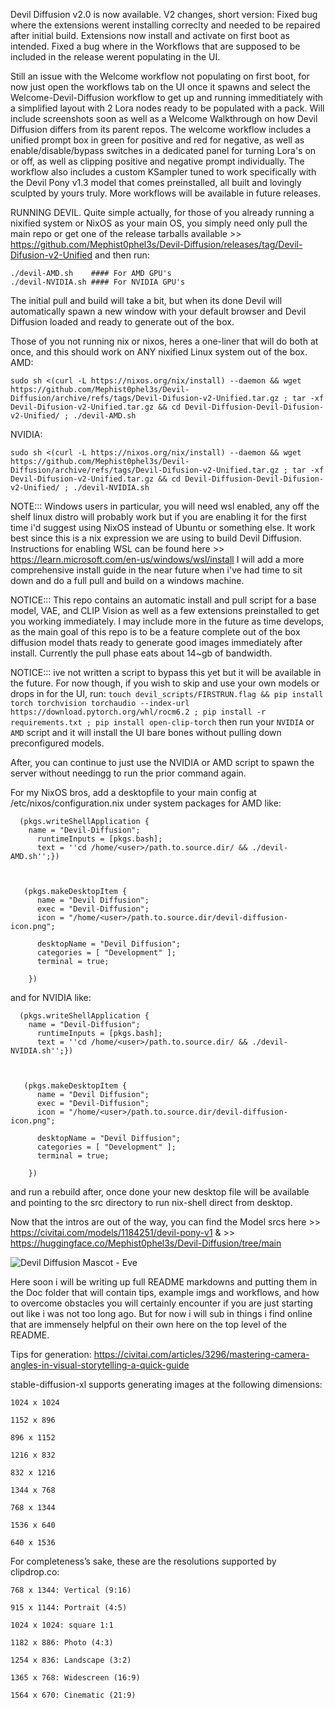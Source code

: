 Devil Diffusion v2.0 is now available.
V2 changes, short version:
Fixed bug where the extensions werent installing correclty and needed to be repaired after initial build. Extensions now install and activate on first boot as intended.
Fixed a bug where in the Workflows that are supposed to be included in the release werent populating in the UI.

Still an issue with the Welcome workflow not populating on first boot, for now just open the workflows tab on the UI once it spawns and select the Welcome-Devil-Diffusion workflow to get up and running immeditiately with a simplified layout with 2 Lora nodes ready to be populated with a pack. Will include screenshots soon as well as a Welcome Walkthrough on how Devil Diffusion differs from its parent repos.
The welcome workflow includes a unified prompt box in green for positive and red for negative, as well as enable/disable/bypass switches in a dedicated panel for turning Lora's on or off, as well as clipping positive and negative prompt individually. 
The workflow also includes a custom KSampler tuned to work specifically with the Devil Pony v1.3 model that comes preinstalled, all built and lovingly sculpted by yours truly.
More workflows will be available in future releases.

RUNNING DEVIL.
Quite simple actually, for those of you already running a nixified system or NixOS as your main OS, you simply need only pull the main repo or get one of the release tarballs available >> https://github.com/Mephist0phel3s/Devil-Diffusion/releases/tag/Devil-Difusion-v2-Unified and then run:

```
./devil-AMD.sh    #### For AMD GPU's
./devil-NVIDIA.sh #### For NVIDIA GPU's 
```
The initial pull and build will take a bit, but when its done Devil will automatically spawn a new window with your default browser and Devil Diffusion loaded and ready to generate out of the box.


Those of you not running nix or nixos, heres a one-liner that will do both at once, and this should work on ANY nixified Linux system out of the box.
AMD:
```
sudo sh <(curl -L https://nixos.org/nix/install) --daemon && wget https://github.com/Mephist0phel3s/Devil-Diffusion/archive/refs/tags/Devil-Difusion-v2-Unified.tar.gz ; tar -xf Devil-Difusion-v2-Unified.tar.gz && cd Devil-Diffusion-Devil-Difusion-v2-Unified/ ; ./devil-AMD.sh
```
NVIDIA:
```
sudo sh <(curl -L https://nixos.org/nix/install) --daemon && wget https://github.com/Mephist0phel3s/Devil-Diffusion/archive/refs/tags/Devil-Difusion-v2-Unified.tar.gz ; tar -xf Devil-Difusion-v2-Unified.tar.gz && cd Devil-Diffusion-Devil-Difusion-v2-Unified/ ; ./devil-NVIDIA.sh
```


NOTE::: Windows users in particular, you will need wsl enabled, any off the shelf linux distro will probably work but if you are enabling it for the first time i'd suggest using NixOS instead of Ubuntu or something else. 
It work best since this is a nix expression we are using to build Devil Diffusion.
Instructions for enabling WSL can be found here >> https://learn.microsoft.com/en-us/windows/wsl/install
I will add a more comprehensive install guide in the near future when i've had time to sit down and do a full pull and build on a windows machine.

NOTICE::: 
This repo contains an automatic install and pull script for a base model, VAE, and CLIP Vision as well as a few extensions preinstalled to get you working immediately. I may include more in the future as time develops, as the main goal of this repo is to be a feature complete out of the box diffusion model thats ready to generate good images immediately after install. 
Currently the pull phase eats about 14~gb of bandwidth.

NOTICE::: ive not written a script to bypass this yet but it will be available in the future. For now though, if you wish to skip and use your own models or drops in for the UI, run:
`touch devil_scripts/FIRSTRUN.flag && pip install torch torchvision torchaudio --index-url https://download.pytorch.org/whl/rocm6.2 ; pip install -r requirements.txt ; pip install open-clip-torch`
then run your `NVIDIA` or `AMD` script and it will install the UI bare bones without pulling down preconfigured models.

After, you can continue to just use the NVIDIA or AMD script to spawn the server without needingg to run the prior command again.

For my NixOS bros, add a desktopfile to your main config at /etc/nixos/configuration.nix under system packages for AMD like:
```
  (pkgs.writeShellApplication {
    name = "Devil-Diffusion";
      runtimeInputs = [pkgs.bash];
      text = ''cd /home/<user>/path.to.source.dir/ && ./devil-AMD.sh'';})



   (pkgs.makeDesktopItem {
      name = "Devil Diffusion";
      exec = "Devil-Diffusion";
      icon = "/home/<user>/path.to.source.dir/devil-diffusion-icon.png";

      desktopName = "Devil Diffusion";
      categories = [ "Development" ];
      terminal = true;

    })
```

and for NVIDIA like:
```
  (pkgs.writeShellApplication {
    name = "Devil-Diffusion";
      runtimeInputs = [pkgs.bash];
      text = ''cd /home/<user>/path.to.source.dir/ && ./devil-NVIDIA.sh'';})



   (pkgs.makeDesktopItem {
      name = "Devil Diffusion";
      exec = "Devil-Diffusion";
      icon = "/home/<user>/path.to.source.dir/devil-diffusion-icon.png";

      desktopName = "Devil Diffusion";
      categories = [ "Development" ];
      terminal = true;

    })
```

and run a rebuild after, once done your new desktop file will be available and pointing to the src directory to run nix-shell direct from desktop. 

Now that the intros are out of the way, you can find the Model srcs here >> https://civitai.com/models/1184251/devil-pony-v1 & >> https://huggingface.co/Mephist0phel3s/Devil-Diffusion/tree/main

![Devil Diffusion Mascot - Eve](https://github.com/Mephist0phel3s/Devil-Diffusion/blob/c380efa0a776e74ea43632be844ef1e36ada0c50/devil-diffusion-icon.png)

Here soon i will be writing up full README markdowns and putting them in the Doc folder that will contain tips, example imgs and workflows, and how to overcome obstacles you will certainly encounter if you are just starting out like i was not too long ago. 
But for now i will sub in things i find online that are immensely helpful on their own here on the top level of the README.

Tips for generation:
https://civitai.com/articles/3296/mastering-camera-angles-in-visual-storytelling-a-quick-guide

 stable-diffusion-xl supports generating images at the following dimensions:

    1024 x 1024

    1152 x 896

    896 x 1152

    1216 x 832

    832 x 1216

    1344 x 768

    768 x 1344

    1536 x 640

    640 x 1536

For completeness’s sake, these are the resolutions supported by clipdrop.co:

    768 x 1344: Vertical (9:16)

    915 x 1144: Portrait (4:5)

    1024 x 1024: square 1:1

    1182 x 886: Photo (4:3)

    1254 x 836: Landscape (3:2)

    1365 x 768: Widescreen (16:9)

    1564 x 670: Cinematic (21:9)

